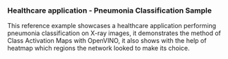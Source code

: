 ### Healthcare application - Pneumonia Classification Sample

This reference example showcases a healthcare application performing pneumonia classification on X-ray images, it demonstrates the method of Class Activation Maps with OpenVINO, it also shows with the help of heatmap which regions the network looked to make its choice.
